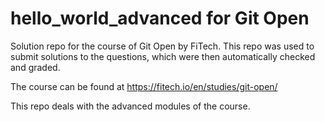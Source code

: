 # hello_world_advanced for Git Open

Solution repo for the course of Git Open by FiTech. This repo was used to submit solutions to the questions, which were then automatically checked and graded.

The course can be found at https://fitech.io/en/studies/git-open/

This repo deals with the advanced modules of the course.
